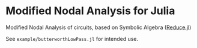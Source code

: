 # Modified Nodal Analysis for Julia

Modified Nodal Analysis of circuits, based
on Symbolic Algebra ([Reduce.jl](https://reduce.crucialflow.com/stable/))

See `example/butterworthLowPass.jl` for intended use.
